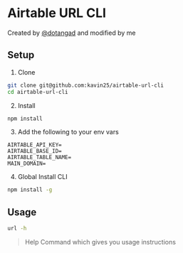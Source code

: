 # Airtable URL CLI 
Created by [@dotangad](https://github.com/dotangad) and modified by me

## Setup
1. Clone
```sh
git clone git@github.com:kavin25/airtable-url-cli
cd airtable-url-cli
```

2. Install
```sh
npm install
```

3. Add the following to your env vars
```
AIRTABLE_API_KEY=
AIRTABLE_BASE_ID=
AIRTABLE_TABLE_NAME=
MAIN_DOMAIN=
```

4. Global Install CLI
```sh
npm install -g
```

## Usage
```sh
url -h
```
> Help Command which gives you usage instructions
